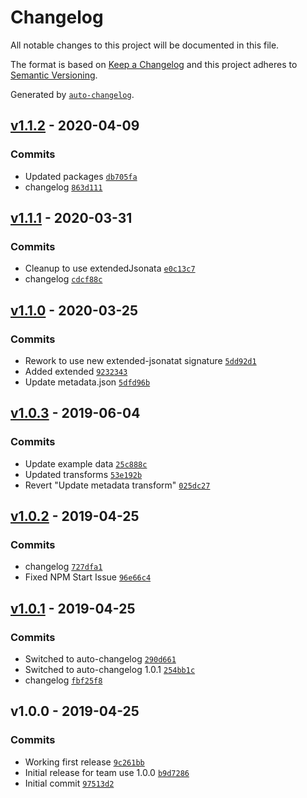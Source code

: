 # Changelog

All notable changes to this project will be documented in this file.

The format is based on [Keep a Changelog](https://keepachangelog.com/en/1.0.0/)
and this project adheres to [Semantic Versioning](https://semver.org/spec/v2.0.0.html).

Generated by [`auto-changelog`](https://github.com/CookPete/auto-changelog).

## [v1.1.2](https://github.com/martinholden-skillsoft/node-percipio-jsonata-excerciser/compare/v1.1.1...v1.1.2) - 2020-04-09

### Commits

- Updated packages [`db705fa`](https://github.com/martinholden-skillsoft/node-percipio-jsonata-excerciser/commit/db705fa22c159af8eef4428041736a7a3e499cc1)
- changelog [`863d111`](https://github.com/martinholden-skillsoft/node-percipio-jsonata-excerciser/commit/863d1119454ba3d33856ab1d494f115d8ce29799)

## [v1.1.1](https://github.com/martinholden-skillsoft/node-percipio-jsonata-excerciser/compare/v1.1.0...v1.1.1) - 2020-03-31

### Commits

- Cleanup to use extendedJsonata [`e0c13c7`](https://github.com/martinholden-skillsoft/node-percipio-jsonata-excerciser/commit/e0c13c725bad0194fe127bd484d092ab090c39af)
- changelog [`cdcf88c`](https://github.com/martinholden-skillsoft/node-percipio-jsonata-excerciser/commit/cdcf88cfa3e15ec0b3bb81fd0481f0447ee1637d)

## [v1.1.0](https://github.com/martinholden-skillsoft/node-percipio-jsonata-excerciser/compare/v1.0.3...v1.1.0) - 2020-03-25

### Commits

- Rework to use new extended-jsonatat signature [`5dd92d1`](https://github.com/martinholden-skillsoft/node-percipio-jsonata-excerciser/commit/5dd92d13a684466bada368e09cefba295cb69312)
- Added extended [`9232343`](https://github.com/martinholden-skillsoft/node-percipio-jsonata-excerciser/commit/923234358380d30916aa8f9da74dd9da221e971b)
- Update metadata.json [`5dfd96b`](https://github.com/martinholden-skillsoft/node-percipio-jsonata-excerciser/commit/5dfd96b32b57c10bb9ecc7609b0980565c45dcfc)

## [v1.0.3](https://github.com/martinholden-skillsoft/node-percipio-jsonata-excerciser/compare/v1.0.2...v1.0.3) - 2019-06-04

### Commits

- Update example data [`25c888c`](https://github.com/martinholden-skillsoft/node-percipio-jsonata-excerciser/commit/25c888cd804e1cb03ab1159a072a458838858994)
- Updated transforms [`53e192b`](https://github.com/martinholden-skillsoft/node-percipio-jsonata-excerciser/commit/53e192b3fa3e35aa32461fd56b7bf4a4bcade7ae)
- Revert "Update metadata transform" [`025dc27`](https://github.com/martinholden-skillsoft/node-percipio-jsonata-excerciser/commit/025dc2755683b16c446e6ff6f8f9bc76b7868c02)

## [v1.0.2](https://github.com/martinholden-skillsoft/node-percipio-jsonata-excerciser/compare/v1.0.1...v1.0.2) - 2019-04-25

### Commits

- changelog [`727dfa1`](https://github.com/martinholden-skillsoft/node-percipio-jsonata-excerciser/commit/727dfa18c980a4862618dac4b01cdc5ae734e435)
- Fixed NPM Start Issue [`96e66c4`](https://github.com/martinholden-skillsoft/node-percipio-jsonata-excerciser/commit/96e66c4e38a514d499c21317317e80271da7eec2)

## [v1.0.1](https://github.com/martinholden-skillsoft/node-percipio-jsonata-excerciser/compare/v1.0.0...v1.0.1) - 2019-04-25

### Commits

- Switched to auto-changelog [`290d661`](https://github.com/martinholden-skillsoft/node-percipio-jsonata-excerciser/commit/290d66145f6a4353cd96c13a71c9afbd020f1c81)
- Switched to auto-changelog 1.0.1 [`254bb1c`](https://github.com/martinholden-skillsoft/node-percipio-jsonata-excerciser/commit/254bb1c7fb1e7f6bee98764ce001c7084bef1826)
- changelog [`fbf25f8`](https://github.com/martinholden-skillsoft/node-percipio-jsonata-excerciser/commit/fbf25f8dcde438611bb9c50bbb5af078258f150b)

## v1.0.0 - 2019-04-25

### Commits

- Working first release [`9c261bb`](https://github.com/martinholden-skillsoft/node-percipio-jsonata-excerciser/commit/9c261bbd016457d6944f2a6fae4a97d0c7a22a94)
- Initial release for team use 1.0.0 [`b9d7286`](https://github.com/martinholden-skillsoft/node-percipio-jsonata-excerciser/commit/b9d7286072cecf5e17eb0e0bc90307c94bdc4b17)
- Initial commit [`97513d2`](https://github.com/martinholden-skillsoft/node-percipio-jsonata-excerciser/commit/97513d244b1f0737b89d0f8fa8cacb0aa36b465d)
